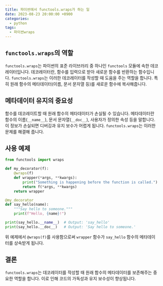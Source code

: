 ```yaml
---
title: 파이썬에서 functools.wraps가 하는 일
date: 2023-08-23 20:00:00 +0900
categories:
  - python
tags:
  - 파이썬wraps
---
```


## `functools.wraps`의 역할

`functools.wraps`는 파이썬의 표준 라이브러리 중 하나인 `functools` 모듈에 속한 데코레이터입니다. 데코레이터란, 함수를 입력으로 받아 새로운 함수를 반환하는 함수입니다. `functools.wraps`는 이러한 데코레이터를 작성할 때 도움을 주는 역할을 합니다. 특히 원래 함수의 메타데이터(이름, 문서 문자열 등)를 새로운 함수에 복사해줍니다.

## 메타데이터 유지의 중요성

함수를 데코레이트할 때 원래 함수의 메타데이터가 손실될 수 있습니다. 메타데이터란 함수의 이름(`__name__`), 문서 문자열(`__doc__`), 사용자가 정의한 속성 등을 말합니다. 이 정보가 손실되면 디버깅과 유지 보수가 어렵게 됩니다. `functools.wraps`는 이러한 문제를 해결해 줍니다.

## 사용 예제

```python
from functools import wraps

def my_decorator(f):
    @wraps(f)
    def wrapper(*args, **kwargs):
        print("Something is happening before the function is called.")
        return f(*args, **kwargs)
    return wrapper

@my_decorator
def say_hello(name):
    """Say hello to someone."""
    print(f"Hello, {name}!")

print(say_hello.__name__)  # Output: 'say_hello'
print(say_hello.__doc__)   # Output: 'Say hello to someone.'
```

위 예제에서 `@wraps(f)`를 사용함으로써 `wrapper` 함수가 `say_hello` 함수의 메타데이터를 상속받게 됩니다.

## 결론

`functools.wraps`는 데코레이터를 작성할 때 원래 함수의 메타데이터를 보존해주는 중요한 역할을 합니다. 이로 인해 코드의 가독성과 유지 보수성이 향상됩니다.